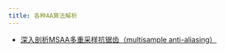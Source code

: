 ```yaml
---
title: 各种AA算法解析
---
```

- [深入剖析MSAA多重采样抗锯齿（multisample anti-aliasing）](https://blog.csdn.net/aoxuestudy/article/details/117952164)
